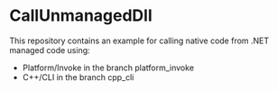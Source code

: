 # CallUnmanagedDll
This repository contains an example for calling native code from .NET managed code using:
* Platform/Invoke in the branch platform_invoke
* C++/CLI in the branch cpp_cli
